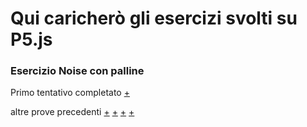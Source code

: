# Qui caricherò gli esercizi svolti su P5.js

### Esercizio Noise con palline

Primo tentativo completato [+](https://editor.p5js.org/ileniab/sketches/Y0Qwu9dQs)

altre prove precedenti [+](https://editor.p5js.org/ileniab/sketches/3CG7zmkUN) [+](https://editor.p5js.org/ileniab/sketches/NLKOU_-9F)
[+](https://editor.p5js.org/ileniab/sketches/S5FsreH0j) [+](https://editor.p5js.org/ileniab/sketches/msw-1vcjK)
